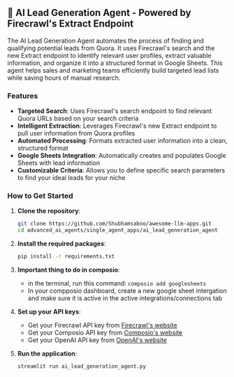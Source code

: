 ## 🎯 AI Lead Generation Agent - Powered by Firecrawl's Extract Endpoint

The AI Lead Generation Agent automates the process of finding and qualifying potential leads from Quora. It uses Firecrawl's search and the new Extract endpoint to identify relevant user profiles, extract valuable information, and organize it into a structured format in Google Sheets. This agent helps sales and marketing teams efficiently build targeted lead lists while saving hours of manual research.

### Features

- **Targeted Search**: Uses Firecrawl's search endpoint to find relevant Quora URLs based on your search criteria
- **Intelligent Extraction**: Leverages Firecrawl's new Extract endpoint to pull user information from Quora profiles
- **Automated Processing**: Formats extracted user information into a clean, structured format
- **Google Sheets Integration**: Automatically creates and populates Google Sheets with lead information
- **Customizable Criteria**: Allows you to define specific search parameters to find your ideal leads for your niche

### How to Get Started

1. **Clone the repository**:
   ```bash
   git clone https://github.com/Shubhamsaboo/awesome-llm-apps.git
   cd advanced_ai_agents/single_agent_apps/ai_lead_generation_agent
   ```
2. **Install the required packages**:
   ```bash
   pip install -r requirements.txt
   ```
3. **Important thing to do in composio**:

   - in the terminal, run this command: `composio add googlesheets`
   - In your compposio dashboard, create a new google sheet intergation and make sure it is active in the active integrations/connections tab

4. **Set up your API keys**:

   - Get your Firecrawl API key from [Firecrawl's website](https://www.firecrawl.dev/app/api-keys)
   - Get your Composio API key from [Composio's website](https://composio.ai)
   - Get your OpenAI API key from [OpenAI's website](https://platform.openai.com/api-keys)

5. **Run the application**:
   ```bash
   streamlit run ai_lead_generation_agent.py
   ```
